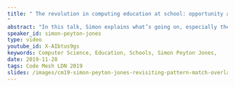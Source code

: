 ```yaml
---
title: " The revolution in computing education at school: opportunity and challenge
"
abstract: "In this talk, Simon explains what’s going on, especially the recent launch of the National Centre of Computing Education. This revolution is taking place in our core expertise, in within yards of our front doors. And we are being invited to contribute to it, and shape how it “lands”. What an opportunity! Let’s grab it; Simon will make concrete suggestions about how."
speaker_id: simon-peyton-jones
type: video
youtube_id: X-AIbtus9gs
keywords: Computer Science, Education, Schools, Simon Peyton Jones,
date: 2019-11-28
tags: Code Mesh LDN 2019
slides: /images/cm19-simon-peyton-jones-revisiting-pattern-match-overlap-checks-in-haskell-compressed.pdf
---
```


